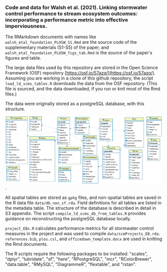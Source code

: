 ### Code and data for Walsh et al. (2021). Linking stormwater control performance to stream ecosystem outcomes: incorporating a performance metric into effective imperviousness.  

The RMarkdown documents with names like `walsh_etal_foundation_PLOSW_S1.Rmd` are the source code of the supplementary materials (S1-S5) of the paper, and `walsh_etal_foundation_PLOSW_figs_tab.Rmd` is the source of the paper's figures and table.  

The large data files used by this repository are stored in the Open Science Framework (OSF) repository [https://osf.io/57azq/](https://osf.io/57azq/).  Assuming you are working in a clone of this github repository, the script `load_ld_scms_tables.R` downloads the data from the OSF repository. (This file is sourced, and the data downloaded, if you run or knit most of the Rmd files.)  

The data were originally stored as a postgreSQL database, with this structure. 


![](images/ld_scms_ER_diagram.png?raw=true).  


All spatial tables are stored as `gpkg` files, and non-spatial tables are saved in the R data file `data/db_non_sf.rda`.   Field definitions for all tables are listed in the metadata table.  The structure of the database is described in detail in S3 appendix.  The script `compile_ld_scms_db_from_tables.R` provides guidance on reconstructing the postgreSQL database locally. 

`project_EBs.R` calculates performance metrics for all stormwater control measures in the project and was used to compile `data/scmProjects_EB.rda`. `references.bib`, `plos.csl`, and `officedown_template.docx` are used in knitting the Rmd documents.  

The R scripts require the following packages to be installed: "scales", "dplyr", "lubridate", "sf", "here", "RPostgreSQL", "mcr", "RColorBrewer", "data.table", "RMySQL", "DiagrammeR", "flextable", and "rstan".
